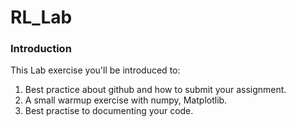 # RL_Lab
### Introduction
This Lab exercise you'll be introduced to:
1. Best practice about github and how to submit your assignment.
2. A small warmup exercise with numpy, Matplotlib.
3. Best practise to documenting your code.
